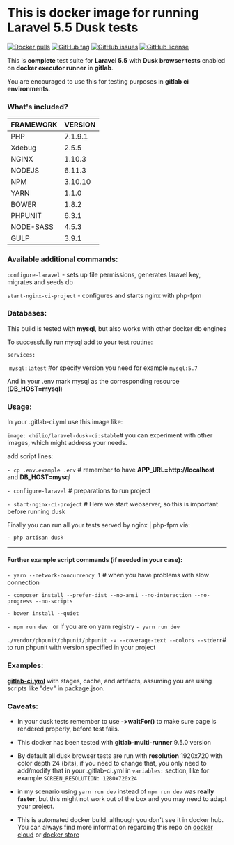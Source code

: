 # This is docker image for running Laravel 5.5 Dusk tests


[![Docker pulls](https://img.shields.io/docker/pulls/chilio/laravel-dusk-ci.svg)](https://hub.docker.com/r/chilio/laravel-dusk-ci) [![GitHub tag](https://img.shields.io/github/tag/chilio/laravel-dusk-ci.svg)](https://github.com/chilio/laravel-dusk-ci/tags) [![GitHub issues](https://img.shields.io/github/issues/chilio/laravel-dusk-ci.svg)](https://github.com/chilio/laravel-dusk-ci/issues) [![GitHub license](https://img.shields.io/badge/license-MIT-blue.svg)](https://github.com/chilio/laravel-dusk-ci/blob/master/LICENSE)


This is **complete** test suite for **Laravel 5.5** with **Dusk browser tests** enabled on **docker executor runner** in **gitlab**.

You are encouraged to use this for testing purposes in **gitlab ci environments**.

### **What's included?**

| FRAMEWORK | VERSION |
| --------- | ------- |
| PHP       | 7.1.9.1 |
| Xdebug    | 2.5.5   |
| NGINX     | 1.10.3  |
| NODEJS    | 6.11.3  |
| NPM       | 3.10.10 |
| YARN      | 1.1.0   |
| BOWER     | 1.8.2   |
| PHPUNIT   | 6.3.1   |
| NODE-SASS | 4.5.3   |
| GULP      | 3.9.1   |

### **Available additional commands:**

`configure-laravel` - sets up file permissions, generates laravel key, migrates and seeds db

`start-nginx-ci-project` - configures and starts nginx with php-fpm

### **Databases:**

This build is tested with **mysql**, but also works with other docker db engines

To successfully run mysql add to your test routine:

`services:`

​	`mysql:latest` #or specify version you need for example `mysql:5.7`

And in your .env mark mysql as the corresponding resource (**DB_HOST=mysql**)

### **Usage:**

In your .gitlab-ci.yml use this image like:

`image: chilio/laravel-dusk-ci:stable`# you can experiment with other images, which might address your needs.

add script lines:

`- cp .env.example .env`  # remember to have **APP_URL=http://localhost** and **DB_HOST=mysql**

`- configure-laravel` # preparations to run project

`- start-nginx-ci-project`  # Here we start webserver, so this is important before running dusk

Finally you can run all your tests served by nginx | php-fpm via:

`- php artisan dusk`

------

#### Further example script commands (if needed in your case):

`- yarn --network-concurrency 1` # when you have problems with slow connection

`- composer install --prefer-dist --no-ansi --no-interaction --no-progress --no-scripts`


`- bower install --quiet`

`- npm run dev ` or if you are on yarn registry `- yarn run dev `

`./vendor/phpunit/phpunit/phpunit -v --coverage-text --colors --stderr`# to run phpunit with version specified in your project

### **Examples:**


**[gitlab-ci.yml](https://github.com/chilio/laravel-dusk-ci/blob/master/examples/.gitlab-ci.yml)** with stages, cache, and artifacts, assuming you are using scripts like "dev" in package.json.


### **Caveats:**

- In your dusk tests remember to use -**>waitFor()** to make sure page is rendered properly, before test fails.
- This docker has been tested with **gitlab-multi-runner** 9.5.0 version
- By default all dusk browser tests are run with **resolution** 1920x720 with color depth 24 (bits), if you need to change that, you only need to add/modify that in your .gitlab-ci.yml in `variables:` section, like for example `SCREEN_RESOLUTION: 1280x720x24`


- in my scenario using `yarn run dev` instead of `npm run dev`  was **really faster**, but this might not work out of the box and you may need to adapt your project.
- This is automated docker build, although you don't see it in docker hub. You can always find more information regarding this repo on [docker cloud](https://cloud.docker.com/swarm/chilio/repository/registry-1.docker.io/chilio/laravel-dusk-ci/general) or [docker store](https://store.docker.com/community/images/chilio/laravel-dusk-ci) 


